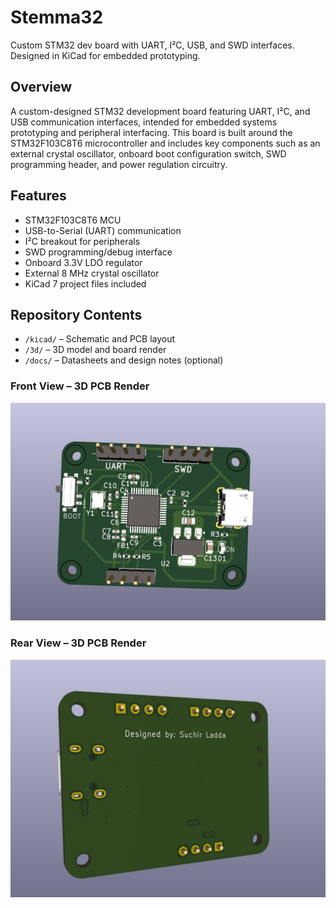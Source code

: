 # Stemma32
Custom STM32 dev board with UART, I²C, USB, and SWD interfaces. Designed in KiCad for embedded prototyping.

## Overview
A custom-designed STM32 development board featuring UART, I²C, and USB communication interfaces, intended for embedded systems prototyping and peripheral interfacing. This board is built around the STM32F103C8T6 microcontroller and includes key components such as an external crystal oscillator, onboard boot configuration switch, SWD programming header, and power regulation circuitry.

## Features
- STM32F103C8T6 MCU
- USB-to-Serial (UART) communication
- I²C breakout for peripherals
- SWD programming/debug interface
- Onboard 3.3V LDO regulator
- External 8 MHz crystal oscillator
- KiCad 7 project files included

## Repository Contents
- `/kicad/` – Schematic and PCB layout
- `/3d/` – 3D model and board render
- `/docs/` – Datasheets and design notes (optional)

### Front View – 3D PCB Render
![STM32 Board Render](./Images/3D_render.jpg)

### Rear View – 3D PCB Render
![STM32 Board Render](./Images/3D_render_rear.jpg)
